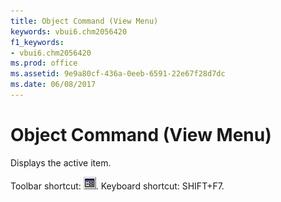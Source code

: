 ```yaml
---
title: Object Command (View Menu)
keywords: vbui6.chm2056420
f1_keywords:
- vbui6.chm2056420
ms.prod: office
ms.assetid: 9e9a80cf-436a-0eeb-6591-22e67f28d7dc
ms.date: 06/08/2017
---
```



# Object Command (View Menu)

Displays the active item.

Toolbar shortcut: 
![Toolbar button](../../../images/tbr_obj_ZA01201719.gif). Keyboard shortcut: SHIFT+F7.

